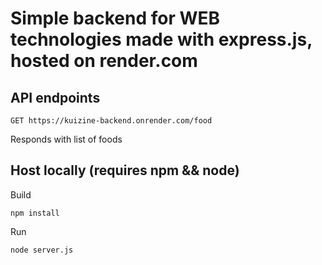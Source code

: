 # Simple backend for WEB technologies made with express.js, hosted on render.com

## API endpoints
```
GET https://kuizine-backend.onrender.com/food
```
Responds with list of foods

## Host locally (requires npm && node)
Build
```
npm install
```

Run
```
node server.js
```
